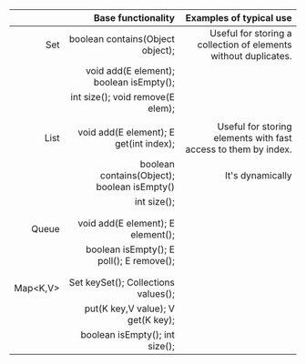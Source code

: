 |         |Base functionality                          |Examples of typical use                                         |
|--------:|-------------------------------------------:|---------------------------------------------------------------:| 
| Set<E>  | boolean contains(Object object);           | Useful for storing a collection of elements without duplicates.| 
|         | void add(E element); boolean isEmpty();    |
|         | int size(); void remove(E elem);           |
|         |                                            |
| List<E> | void add(E element); E get(int index);     | Useful for storing elements with fast access to them by index. |
|         | boolean contains(Object); boolean isEmpty()| It's dynamically|
|         | int size();                                ||
|         |                                            ||
|         |                                            ||
| Queue<E>| void add(E element); E element();          ||
|         | boolean isEmpty(); E poll(); E remove();   ||
|         |                                            ||
|         |                                            ||
| Map<K,V>| Set<K> keySet(); Collections<V> values();  || 
|         | put(K key,V value); V get(K key);          ||
|         | boolean isEmpty(); int size();             ||